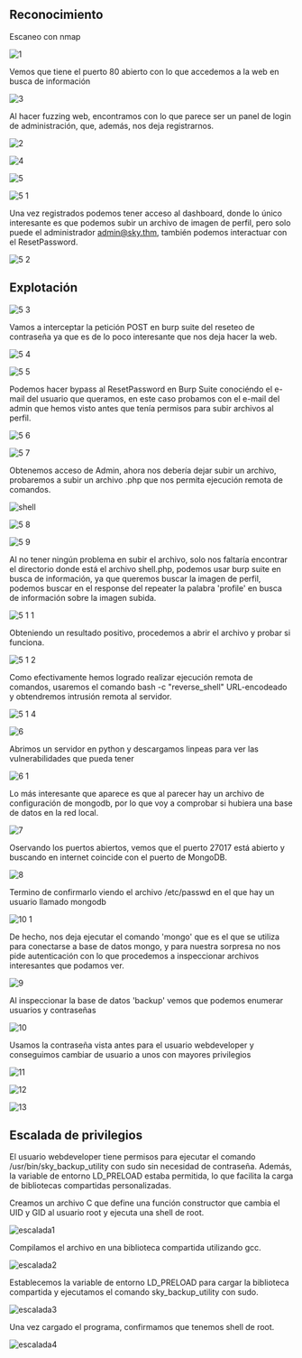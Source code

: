 ## Reconocimiento

Escaneo con nmap

![1](https://github.com/user-attachments/assets/368034f7-3d99-4359-8fc0-561b7133a567)



Vemos que tiene el puerto 80 abierto con lo que accedemos a la web en busca de información

![3](https://github.com/user-attachments/assets/68870778-bfe0-42c5-a1db-e1de1b4d2ec6)


Al hacer fuzzing web, encontramos con lo que parece ser un panel de login de administración, que, además, nos deja registrarnos.

![2](https://github.com/user-attachments/assets/450072ee-ad4b-4b2b-a144-7ba1d8e35dfb)





![4](https://github.com/user-attachments/assets/29baa32d-92df-4828-9889-243aa00b3742)


![5](https://github.com/user-attachments/assets/c63bf677-cda2-41f4-95ad-9024a2158481)


![5 1](https://github.com/user-attachments/assets/7c4e2982-16c2-429a-856e-8bedff577682)



Una vez registrados podemos tener acceso al dashboard, donde lo único interesante es que podemos subir un archivo de imagen de perfil, pero solo puede el administrador admin@sky.thm, también podemos interactuar con el ResetPassword.

![5 2](https://github.com/user-attachments/assets/ecd9ac3d-be5d-49c0-9a7b-91c2c3fac94c)



## Explotación



![5 3](https://github.com/user-attachments/assets/04d7aa22-a18d-4da3-9ad3-4e8572b95b94)



Vamos a interceptar la petición POST en burp suite del reseteo de contraseña ya que es de lo poco interesante que nos deja hacer la web.

![5 4](https://github.com/user-attachments/assets/7aa123fd-b1ef-4bc4-9a34-d567b25f0822)


![5 5](https://github.com/user-attachments/assets/22f305d5-dd33-45da-a536-d081ffd17848)

Podemos hacer bypass al ResetPassword en Burp Suite conociéndo el e-mail del usuario que queramos, en este caso probamos con el e-mail del admin que hemos visto antes que tenía permisos para subir archivos al perfil.

![5 6](https://github.com/user-attachments/assets/1dca98d7-38b6-4fa1-aae4-da02b8e49349)


![5 7](https://github.com/user-attachments/assets/7c8dc456-db18-4370-865c-7e635b22fb5d)



Obtenemos acceso de Admin, ahora nos debería dejar subir un archivo, probaremos a subir un archivo .php que nos permita ejecución remota de comandos.

![shell](https://github.com/user-attachments/assets/c53e2582-dc12-414e-8ef1-694c0733f103)


![5 8](https://github.com/user-attachments/assets/142fd00b-7890-408c-910b-7f555a243b26)


![5 9](https://github.com/user-attachments/assets/b43b1a1c-5f50-4771-9e0d-d11f4477e8b5)



Al no tener ningún problema en subir el archivo, solo nos faltaría encontrar el directorio donde está el archivo shell.php, podemos usar burp suite en busca de información, ya que queremos buscar la imagen de perfil, podemos buscar en el response del repeater la palabra 'profile' en busca de información sobre la imagen subida.

![5 1 1](https://github.com/user-attachments/assets/2b0c47c4-de0d-4f78-a4f1-0924fe667098)



Obteniendo un resultado positivo, procedemos a abrir el archivo y probar si funciona.

![5 1 2](https://github.com/user-attachments/assets/ad891c30-fd2b-4d39-a374-1773ad0debdf)


Como efectivamente hemos logrado realizar ejecución remota de comandos, usaremos el comando bash -c "reverse_shell" URL-encodeado y obtendremos intrusión remota al servidor.


![5 1 4](https://github.com/user-attachments/assets/0be93aac-c0bb-4d5e-8f3e-6b691376c2c7)


![6](https://github.com/user-attachments/assets/4f7692c6-be51-42e5-b5cb-43d77854771e)


Abrimos un servidor en python y descargamos linpeas para ver las vulnerabilidades que pueda tener


![6 1](https://github.com/user-attachments/assets/18f483d0-a156-48cb-b1d8-fc9a84763383)



Lo más interesante que aparece es que al parecer hay un archivo de configuración de mongodb, por lo que voy a comprobar si hubiera una base de datos en la red local.


![7](https://github.com/user-attachments/assets/e76acc8a-9fa4-4b81-a104-5737072ddec9)



Oservando los puertos abiertos, vemos que el puerto 27017 está abierto y buscando en internet coincide con el puerto de MongoDB.

![8](https://github.com/user-attachments/assets/afc32c99-6df8-4305-ac5f-91473846b9a5)



Termino de confirmarlo viendo el archivo /etc/passwd en el que hay un usuario llamado mongodb

![10 1](https://github.com/user-attachments/assets/70b3e21f-ed0a-4228-b57d-63dd8921366f)



De hecho, nos deja ejecutar el comando 'mongo' que es el que se utiliza para conectarse a base de datos mongo, y para nuestra sorpresa no nos pide autenticación con lo que procedemos a inspeccionar archivos interesantes que podamos ver.

![9](https://github.com/user-attachments/assets/997140d4-4ccc-4708-9de4-274afccaaa41)

Al inspeccionar la base de datos 'backup' vemos que podemos enumerar usuarios y contraseñas

![10](https://github.com/user-attachments/assets/0b57baf0-9a46-48ed-91a3-16b66c8a3604)


Usamos la contraseña vista antes para el usuario webdeveloper y conseguimos cambiar de usuario a unos con mayores privilegios


![11](https://github.com/user-attachments/assets/9ec100f0-d259-4c8d-b60c-2bf7cc686c0e)


![12](https://github.com/user-attachments/assets/78769a5a-27af-4ffd-ab99-adeab41e108e)


![13](https://github.com/user-attachments/assets/41501eb1-efd2-4b32-94d4-148bd9132366)

## Escalada de privilegios

El usuario webdeveloper tiene permisos para ejecutar el comando /usr/bin/sky_backup_utility con sudo sin necesidad de contraseña. Además, la variable de entorno LD_PRELOAD estaba permitida, lo que facilita la carga de bibliotecas compartidas personalizadas.

Creamos un archivo C que define una función constructor que cambia el UID y GID al usuario root y ejecuta una shell de root.

![escalada1](https://github.com/user-attachments/assets/132f8d75-7c6c-4197-8621-1b4674151a8f)

Compilamos el archivo en una biblioteca compartida utilizando gcc.

![escalada2](https://github.com/user-attachments/assets/486e01e3-d3d8-462e-88f3-e68a73e15f37)

Establecemos la variable de entorno LD_PRELOAD para cargar la biblioteca compartida y ejecutamos el comando sky_backup_utility con sudo.

![escalada3](https://github.com/user-attachments/assets/523bc922-0fbe-4808-bbd2-ade5278afe67)

Una vez cargado el programa, confirmamos que tenemos shell de root.

![escalada4](https://github.com/user-attachments/assets/71b46e97-84f2-4da1-94af-04ef3ba324de)


